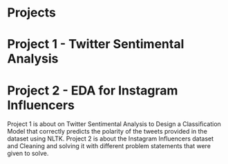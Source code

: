 # Projects 
# Project 1 - Twitter Sentimental Analysis
# Project 2 - EDA for Instagram Influencers 
Project 1 is about on Twitter Sentimental Analysis to Design a Classification Model that correctly predicts the polarity of the tweets provided in the dataset using NLTK.
Project 2 is about the Instagram Influencers dataset and Cleaning and solving it with different problem statements that were given to solve.
